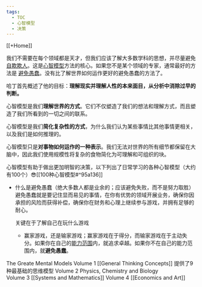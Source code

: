 ```yaml
---
tags:
  - TOC
  - 心智模型
  - 决策
---
```


[[+Home]]

我们不需要在每个领域都是天才，但我们应该了解大多数学科的思想，并尽量避免[自欺欺人](https://fs.blog/2015/11/cargo-cult-science/)。这是[心智模型](https://fs.blog/mental-models/)方法的核心。如果您不是某个领域的专家，通常最好的方法是 [避免愚蠢](https://fs.blog/2014/06/avoiding-stupidity/)。没有比了解世界如何运作更好的避免愚蠢的方法了。


哈丁首先概述了他的目标：**理解现实并理解人性的本来面目，从分析中消除过早的判断。**


心智模型是我们**理解世界的方式**。它们不仅塑造了我们的想法和理解方式，而且塑造了我们所看到的一切之间的联系。

心智模型是我们**简化复杂性的方式**，为什么我们认为某些事情比其他事情更相关，以及我们是如何推理的。

心智模型只是**对事物如何运作的一种表示**。我们无法对世界的所有细节都保留在大脑中，因此我们使用规模性将复杂的食物简化为可理解和可组织的块。

心智模型有助于做出更加明智的决策，以下列出了日常学习的各种心智模型（大约有100个）😎[[100种心智模型#^95a136]]



- 什么是避免愚蠢（绝大多数人都是业余的；应该避免失败，而不是努力取胜）
	避免愚蠢就是要记住显而易见的事情，在你有优势的领域开展业务，确保你因承担的风险而获得补偿，确保你在财务和心理上继续参与游戏，并拥有足够的耐心。
	
	关键在于了解自己在玩什么游戏
	- 赢家游戏，还是输家游戏；赢家游戏在于得分，而输家游戏在于主动失分。如果你在自己的[能力范围](https://fs.blog/circle-of-competence/)内，就追求卓越。如果你不在自己的能力范围内，就**避免愚蠢**。




The Greate Mental Models 
	Volume 1 [[General Thinking Concepts]]        提供了9种最基础的思维模型
	Volume 2 Physics, Chemistry and Biology  
	Volume 3 [[Systems and Mathematics]]
	Volume 4 [[Economics and Art]]

